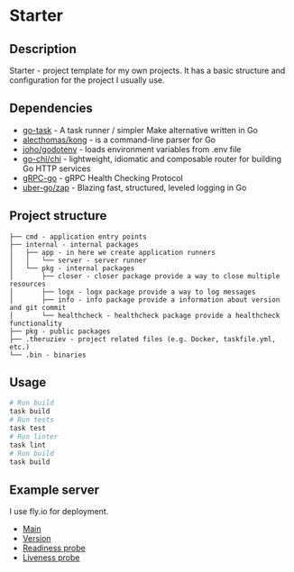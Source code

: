 # Starter 

## Description
Starter - project template for my own projects.
It has a basic structure and configuration for the project I usually use.

## Dependencies
- [go-task](https://taskfile.dev/) - A task runner / simpler Make alternative written in Go
- [alecthomas/kong](https://github.com/alecthomas/kong) - is a command-line parser for Go
- [joho/godotenv](https://github.com/joho/godotenv) - loads environment variables from .env file
- [go-chi/chi](github.com/go-chi/chi/v5) - lightweight, idiomatic and composable router for building Go HTTP services
- [gRPC-go](https://grpc.io/docs/guides/health-checking) - gRPC Health Checking Protocol
- [uber-go/zap](https://go.uber.org/zap) - Blazing fast, structured, leveled logging in Go

## Project structure
```
├── cmd - application entry points
├── internal - internal packages
│   ├── app - in here we create application runners
│   │   └── server - server runner
│   └── pkg - internal packages
│       ├── closer - closer package provide a way to close multiple resources
│       ├── logx - logx package provide a way to log messages
│       ├── info - info package provide a information about version and git commit
│       └── healthcheck - healthcheck package provide a healthcheck functionality
├── pkg - public packages
├── .theruziev - project related files (e.g. Docker, taskfile.yml, etc.)
└── .bin - binaries
```

## Usage 
```bash
# Run build
task build
# Run tests
task test
# Run linter
task lint
# Run build 
task build
```
## Example server
I use fly.io for deployment.
- [Main](https://theruziev-starter.fly.dev/)
- [Version](https://theruziev-starter.fly.dev/version)
- [Readiness probe](https://theruziev-starter.fly.dev/ready)
- [Liveness probe](https://theruziev-starter.fly.dev/live)



